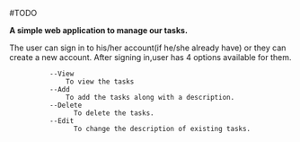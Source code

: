 #TODO

**A simple web application to manage our tasks.** 
  
  The user can sign in to his/her account(if he/she already have) or they can create a new account.
           After signing in,user has 4 options available for them.
 
              --View
                  To view the tasks
              --Add
                  To add the tasks along with a description.
              --Delete
                    To delete the tasks.
              --Edit
                    To change the description of existing tasks.
